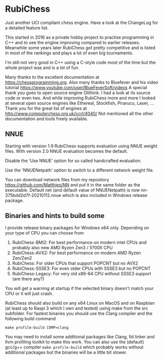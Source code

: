 # RubiChess
Just another UCI compliant chess engine. Have a look at the ChangeLog for a detailed feature list.

This started in 2016 as a private hobby project to practise programming in C++ and to see the engine improving compared
to earlier releases. Meanwhile some years later RubiChess got pretty competitive and is listed in most of the rankings and plays
a lot of even big tournaments.

I'm still not very good in C++ using a C-style code most of the time but the whole project was and is a lot of fun.

Many thanks to the excellent documentation at https://chessprogramming.org.
Also many thanks to Bluefever and his video tutorial https://www.youtube.com/user/BlueFeverSoft/videos
A special thank you goes to open source engine Olithink. I had a look at its source code or even two.
And while improving RubiChess more and more I looked at several open source engines like
Ethereal, Stockfish, Pirarucu, Laser, ...
Thank you for the great list of engines at http://www.computerchess.org.uk/ccrl/4040/
Not mentioned all the other documentation and tools freely available.
## NNUE
Starting with version 1.9 RubiChess supports evaluation using NNUE weight files. With version 2.0 NNUE evaluation becomes the default.

Disable the 'Use NNUE' option for so called handcrafted evaluation.

Use the 'NNUENetpath' option to switch to a different network weight file.

You can download network files from my repository https://github.com/Matthies/NN and put it in the same folder as the executable.
Default net (and default value of NNUENetpath) is now nn-375bdd2d7f-20210112.nnue which is also included in Windows release package.

## Binaries and hints to build some
I provide release binary packages for Windows x64 only. Depending on your type of CPU you can choose from
1. RubiChess-BMI2: For best performance on modern intel CPUs and probably also new AMD Ryzen Zen3 / 5?00X CPU
1. RubiChess-AVX2: For best performance on modern AMD Ryzen Zen/Zen2
1. RubiChess: For older CPUs that support POPCNT but no AVX2
1. RubiChess-SSSE3: For even older CPUs with SSSE3 but no POPCNT
1. RubiChess-Legacy: For very old x86-64 CPU without SSSE3 support (are there any?)

You will get a warning at startup if the selected binary doesn't match your CPU or it will just crash.

RubiChess should also build on any x64 Linux on MacOS and on Raspbian (at least up to Raspi 3 which I own and tested) using make from the src subfolder.
For fastest binaries you should use the Clang compiler and the following build command

```make profile-build COMP=clang```

You may need to install some additional packages like Clang, lld linker and llvm profiling toolkit to make this work.
You can also use the (default) gcc/g++ compiler ```make profile-build``` which probably works without additional packages but the binaries will be a little bit slower.

    
